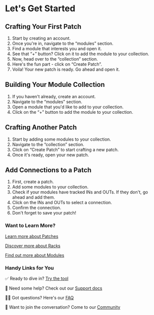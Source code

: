 # Let's Get Started

## Crafting Your First Patch

1. Start by creating an account.
2. Once you're in, navigate to the “modules” section.
3. Find a module that interests you and open it.
4. See that “+” button? Click on it to add the module to your collection.
5. Now, head over to the “collection” section.
6. Here's the fun part - click on “Create Patch”.
7. Voila! Your new patch is ready. Go ahead and open it.

## Building Your Module Collection

1. If you haven't already, create an account.
2. Navigate to the “modules” section.
3. Open a module that you'd like to add to your collection.
4. Click on the “+” button to add the module to your collection.

## Crafting Another Patch

1. Start by adding some modules to your collection.
2. Navigate to the “collection” section.
3. Click on “Create Patch” to start crafting a new patch.
4. Once it's ready, open your new patch.

## Add Connections to a Patch

1. First, create a patch.
2. Add some modules to your collection.
3. Check if your modules have tracked INs and OUTs. If they don't, go ahead and add them.
4. Click on the INs and OUTs to select a connection.
5. Confirm the connection.
6. Don't forget to save your patch!

### Want to Learn More?

[Learn more about Patches](../learn-patcher.xyz/patches.md)

[Discover more about Racks](../learn-patcher.xyz/racks.md)

[Find out more about Modules](../learn-patcher.xyz/modules.md)

### Handy Links for You

✅ Ready to dive in? [Try the tool](https://patcher.xyz/)

🧠 Need some help? Check out our [Support docs](https://docs.patcher.xyz/)

💁‍♂️ Got questions? Here's our [FAQ](https://docs.patcher.xyz/)

🔺 Want to join the conversation? Come to our [Community](https://discord.gg/pYz3gagUDA)
